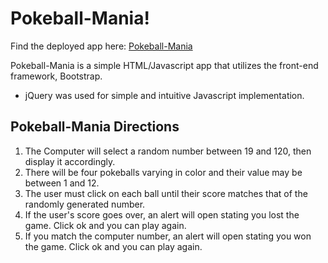 # Pokeball-Mania!
Find the deployed app here: [Pokeball-Mania](https://shaunbens.github.io/pokeball-mania/)

Pokeball-Mania is a simple HTML/Javascript app that utilizes the front-end framework, Bootstrap.
* jQuery was used for simple and intuitive Javascript implementation.

Pokeball-Mania Directions
------
1. The Computer will select a random number between 19 and 120, then display it accordingly.
2. There will be four pokeballs varying in color and their value may be between 1 and 12.
3. The user must click on each ball until their score matches that of the randomly generated number.
4. If the user's score goes over, an alert will open stating you lost the game. Click ok and you can play again.
5. If you match the computer number, an alert will open stating you won the game. Click ok and you can play again.



